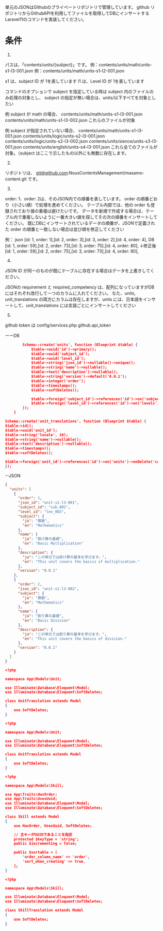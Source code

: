 単元のJSONはGithubのプライベートリポジトリで管理しています。
github リポジトリからGithubAPIを利用してファイルを取得してDBにインサートするLaravel11のコマンドを実装してください。

# 条件
1.
パスは、「contents/units/{subject}」です。
例：contents/units/math/units-s1-l3-001.json
例：contents/units/math/units-s1-l2-001.json

s1 は、subject ID が 1を表しています
l1 は、Level ID が 1を表しています

コマンドのオプションで subject を指定している時は subject 内のファイルのみ処理の対象とし、
subject の指定が無い場合は、units/以下すべてを対象としたい

例 subject が math の場合、
contents/units/math/units-s1-l3-001.json
contents/units/math/units-s1-l3-002.json
これらのファイルが対象

例 subject が指定されていない場合、
contents/units/math/units-s1-l3-001.json
contents/units/logic/units-s2-l3-001.json
contents/units/logic/units-s2-l3-002.json
contents/units/sience/units-s3-l3-001.json
contents/units/english/units-s4-l3-001.json
これら全てのファイルが対象。（subject はここで示したもの以外にも無数に存在します。

2.
リポジトリは、
git@github.com:NousContentsManagement/masamo-content.git
です。

3.
order: 1、order: 2は、そのJSON内での順番を表しています。
order の順番どおり（小さい順）で処理を進めてください。
テーブル内部では、他の order も登録されており値の重複は避けたいです。
データを新規で作成する場合は、テーブル内で重複しないように一番大きい値を探してその次の順番をインサートしてください。
既にDBにインサートされているデータの順番が、JSONで定義された order の順番と一致しない場合は並び順を修正してください

例：
json
[id: 1, order: 1],[id: 2, order: 3],[id: 3, order: 2],[id: 4, order: 4],
DB
[id: 1, order: 59],[id: 2, order: 73],[id: 3, order: 75],[id: 4, order: 80],
↓修正後
[id: 1, order: 59],[id: 2, order: 75],[id: 3, order: 73],[id: 4, order: 80],

4.
JSON ID が同一のものが既にテーブルに存在する場合はデータを上書きしてください。

JSONの requirement と required_competency は、配列になっていますがDBにはそれぞれ改行して一つのカラムに入れてください。
なた、units, unit_translations の両方にカラムは存在しますが、units には、日本語をインサートして、unit_translations には言語ごとにインサートしてください

5.
github token は config/services.php github.api_token


ーーDB
```json
        Schema::create('units', function (Blueprint $table) {
            $table->uuid('id')->primary();
            $table->uuid('subject_id');
            $table->uuid('level_id');
            $table->string('json_id')->nullable()->unique();
            $table->string('name')->nullable();
            $table->text('description')->nullable();
            $table->string('version')->default('0.0.1');
            $table->integer('order');
            $table->timestamps();
            $table->softDeletes();

            $table->foreign('subject_id')->references('id')->on('subjects')->onDelete('cascade');
            $table->foreign('level_id')->references('id')->on('levels')->onDelete('cascade');
        });
    }

Schema::create('unit_translations', function (Blueprint $table) {
$table->id();
$table->uuid('unit_id');
$table->string('locale', 10);
$table->string('name')->nullable();
$table->text('description')->nullable();
$table->timestamps();
$table->softDeletes();

$table->foreign('unit_id')->references('id')->on('units')->onDelete('cascade');
});
```

--JSON
```json
{
  "units": [
    {
      "order": 1,
      "json_id": "unit-s1-l3-001",
      "subject_id": "sub_001",
      "level_id": "lev_003",
      "subject": {
        "ja": "算数",
        "en": "Mathematics"
      },
      "name": {
        "ja": "掛け算の基礎",
        "en": "Basic Multiplication"
      },
      "description": {
        "ja": "この単元では掛け算の基本を学びます。",
        "en": "This unit covers the basics of multiplication."
      },
      "version": "0.0.1"
    },
    {
      "order": 2,
      "json_id": "unit-s1-l3-002",
      "subject": {
        "ja": "算数",
        "en": "Mathematics"
      },
      "name": {
        "ja": "割り算の基礎",
        "en": "Basic Division"
      },
      "description": {
        "ja": "この単元では割り算の基本を学びます。",
        "en": "This unit covers the basics of division."
      },
      "version": "0.0.1"
    }
  ]
}

```

```json
<?php

namespace App\Models\Unit;

use Illuminate\Database\Eloquent\Model;
use Illuminate\Database\Eloquent\SoftDeletes;

class UnitTranslation extends Model
{
    use SoftDeletes;
}

```

```json
<?php

namespace App\Models\Unit;

use Illuminate\Database\Eloquent\Model;
use Illuminate\Database\Eloquent\SoftDeletes;

class UnitTranslation extends Model
{
    use SoftDeletes;
}

```

```json
<?php

namespace App\Models\Skill;

use App\Traits\HasOrder;
use App\Traits\UsesUuid;
use Illuminate\Database\Eloquent\Model;
use Illuminate\Database\Eloquent\SoftDeletes;

class Skill extends Model
{
    use HasOrder, UsesUuid, SoftDeletes;

    // 主キーがUUIDであることを指定
    protected $keyType = 'string';
    public $incrementing = false;

    public $sortable = [
        'order_column_name' => 'order',
        'sort_when_creating' => true,
    ];
}
```

```json
<?php

namespace App\Models\Skill;

use Illuminate\Database\Eloquent\Model;
use Illuminate\Database\Eloquent\SoftDeletes;

class SkillTranslation extends Model
{
    use SoftDeletes;
}

```
